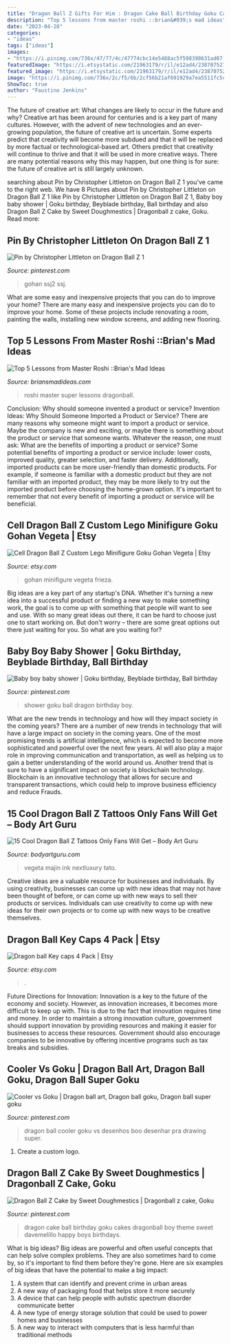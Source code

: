 ```yaml
---
title: "Dragon Ball Z Gifts For Him : Dragon Cake Ball Birthday Goku Cakes Dragonball Boy Theme Sweet Davemelillo Happy Boys Birthdays"
description: "Top 5 lessons from master roshi ::brian&#039;s mad ideas"
date: "2023-04-28"
categories:
- "ideas"
tags: ["ideas"]
images:
- "https://i.pinimg.com/736x/47/77/4c/47774cbc14e5488ac5f598398631ad07.jpg"
featuredImage: "https://i.etsystatic.com/21963179/r/il/e12ad4/2387075278/il_794xN.2387075278_2ill.jpg"
featured_image: "https://i.etsystatic.com/21963179/r/il/e12ad4/2387075278/il_794xN.2387075278_2ill.jpg"
image: "https://i.pinimg.com/736x/2c/f5/6b/2cf56b21af691929a7ea5511fc5c486e.jpg"
ShowToc: true
author: "Faustino Jenkins"
---
```



The future of creative art: What changes are likely to occur in the future and why?
Creative art has been around for centuries and is a key part of many cultures. However, with the advent of new technologies and an ever-growing population, the future of creative art is uncertain. Some experts predict that creativity will become more subdued and that it will be replaced by more factual or technological-based art. Others predict that creativity will continue to thrive and that it will be used in more creative ways. There are many potential reasons why this may happen, but one thing is for sure: the future of creative art is still largely unknown.

	

		
searching about Pin by Christopher Littleton on Dragon Ball Z 1 you've came to the right web. We have 8 Pictures about Pin by Christopher Littleton on Dragon Ball Z 1 like Pin by Christopher Littleton on Dragon Ball Z 1, Baby boy baby shower | Goku birthday, Beyblade birthday, Ball birthday and also Dragon Ball Z Cake by Sweet Doughmestics | Dragonball z cake, Goku. Read more:
		
    
## Pin By Christopher Littleton On Dragon Ball Z 1

<img loading=lazy src="https://i.pinimg.com/736x/2c/f5/6b/2cf56b21af691929a7ea5511fc5c486e.jpg" onerror="this.onerror=null;this.src='https://tse3.mm.bing.net/th?id=OIP.O8q0bd3EXRY0tFoul-MihwHaKt&amp;pid=15.1';" alt="Pin by Christopher Littleton on Dragon Ball Z 1">

_Source: pinterest.com_

>gohan ssj2 ssj. 

	

What are some easy and inexpensive projects that you can do to improve your home?
There are many easy and inexpensive projects you can do to improve your home. Some of these projects include renovating a room, painting the walls, installing new window screens, and adding new flooring.

    
## Top 5 Lessons From Master Roshi ::Brian&#039;s Mad Ideas

<img loading=lazy src="https://www.briansmadideas.com/wp-content/uploads/2014/05/Dragonball-Movie04_1187.jpg" onerror="this.onerror=null;this.src='https://tse3.mm.bing.net/th?id=OIP.WCiAvfKTyqvY9_H2TPMLHAHaEG&amp;pid=15.1';" alt="Top 5 Lessons from Master Roshi ::Brian&#039;s Mad Ideas">

_Source: briansmadideas.com_

>roshi master super lessons dragonball. 

	

Conclusion: Why should someone invented a product or service?
Invention Ideas: Why Should Someone Imported a Product or Service?
There are many reasons why someone might want to import a product or service. Maybe the company is new and exciting, or maybe there is something about the product or service that someone wants. Whatever the reason, one must ask: What are the benefits of importing a product or service? 
Some potential benefits of importing a product or service include: lower costs, improved quality, greater selection, and faster delivery. Additionally, imported products can be more user-friendly than domestic products. For example, if someone is familiar with a domestic product but they are not familiar with an imported product, they may be more likely to try out the imported product before choosing the home-grown option. 
It's important to remember that not every benefit of importing a product or service will be beneficial.

    
## Cell Dragon Ball Z Custom Lego Minifigure Goku Gohan Vegeta | Etsy

<img loading=lazy src="https://i.etsystatic.com/27687543/r/il/94d8a4/2952202190/il_1588xN.2952202190_8mz5.jpg" onerror="this.onerror=null;this.src='https://tse3.mm.bing.net/th?id=OIP.AchlaEBPxwV32VGA-mlPmQHaHa&amp;pid=15.1';" alt="Cell Dragon Ball Z Custom Lego Minifigure Goku Gohan Vegeta | Etsy">

_Source: etsy.com_

>gohan minifigure vegeta frieza. 

	

Big ideas are a key part of any startup's DNA. Whether it's turning a new idea into a successful product or finding a new way to make something work, the goal is to come up with something that people will want to see and use. With so many great ideas out there, it can be hard to choose just one to start working on. But don't worry – there are some great options out there just waiting for you. So what are you waiting for?

    
## Baby Boy Baby Shower | Goku Birthday, Beyblade Birthday, Ball Birthday

<img loading=lazy src="https://i.pinimg.com/originals/9a/02/89/9a02893e8a9e7583b79e1e81a8047737.jpg" onerror="this.onerror=null;this.src='https://tse3.mm.bing.net/th?id=OIP.Kg_Tq_vgBfMnPdzquEnmgwHaKZ&amp;pid=15.1';" alt="Baby boy baby shower | Goku birthday, Beyblade birthday, Ball birthday">

_Source: pinterest.com_

>shower goku ball dragon birthday boy. 

	

What are the new trends in technology and how will they impact society in the coming years?
There are a number of new trends in technology that will have a large impact on society in the coming years. One of the most promising trends is artificial intelligence, which is expected to become more sophisticated and powerful over the next few years. AI will also play a major role in improving communication and transportation, as well as helping us to gain a better understanding of the world around us. Another trend that is sure to have a significant impact on society is blockchain technology. Blockchain is an innovative technology that allows for secure and transparent transactions, which could help to improve business efficiency and reduce Frauds.

    
## 15 Cool Dragon Ball Z Tattoos Only Fans Will Get – Body Art Guru

<img loading=lazy src="https://bodyartguru.com/wp-content/uploads/2019/11/3d-inner-forearm-punch-vegeta-mens-tattoos.jpg" onerror="this.onerror=null;this.src='https://tse2.mm.bing.net/th?id=OIP.Pr7krtd0nuvch7m95wrwcQHaHa&amp;pid=15.1';" alt="15 Cool Dragon Ball Z Tattoos Only Fans Will Get – Body Art Guru">

_Source: bodyartguru.com_

>vegeta majin ink nextluxury tato. 

	

Creative ideas are a valuable resource for businesses and individuals. By using creativity, businesses can come up with new ideas that may not have been thought of before, or can come up with new ways to sell their products or services. Individuals can use creativity to come up with new ideas for their own projects or to come up with new ways to be creative themselves.

    
## Dragon Ball Key Caps 4 Pack | Etsy

<img loading=lazy src="https://i.etsystatic.com/21963179/r/il/e12ad4/2387075278/il_794xN.2387075278_2ill.jpg" onerror="this.onerror=null;this.src='https://tse4.mm.bing.net/th?id=OIP.YHP94ceSzSwkKlCdSOAljgHaFj&amp;pid=15.1';" alt="Dragon ball Key caps 4 Pack | Etsy">

_Source: etsy.com_

>. 

	

Future Directions for Innovation:
Innovation is a key to the future of the economy and society. However, as innovation increases, it becomes more difficult to keep up with. This is due to the fact that innovation requires time and money. In order to maintain a strong innovation culture, government should support innovation by providing resources and making it easier for businesses to access these resources. Government should also encourage companies to be innovative by offering incentive programs such as tax breaks and subsidies.

    
## Cooler Vs Goku | Dragon Ball Art, Dragon Ball Goku, Dragon Ball Super Goku

<img loading=lazy src="https://i.pinimg.com/736x/47/77/4c/47774cbc14e5488ac5f598398631ad07.jpg" onerror="this.onerror=null;this.src='https://tse2.mm.bing.net/th?id=OIP.rB8NnTNTk2JIn5edoetqvQHaHa&amp;pid=15.1';" alt="Cooler vs Goku | Dragon ball art, Dragon ball goku, Dragon ball super goku">

_Source: pinterest.com_

>dragon ball cooler goku vs desenhos boo desenhar pra drawing super. 

	

1. Create a custom logo.

    
## Dragon Ball Z Cake By Sweet Doughmestics | Dragonball Z Cake, Goku

<img loading=lazy src="https://i.pinimg.com/736x/8a/4e/16/8a4e16cc6bf4f51473f52f8b6185d47b--dragon-ball-z-cake-birthdays.jpg" onerror="this.onerror=null;this.src='https://tse2.mm.bing.net/th?id=OIP.15c4FWFHHqtjissudrqbYQHaJ7&amp;pid=15.1';" alt="Dragon Ball Z Cake by Sweet Doughmestics | Dragonball z cake, Goku">

_Source: pinterest.com_

>dragon cake ball birthday goku cakes dragonball boy theme sweet davemelillo happy boys birthdays. 

	

What is big ideas?
Big ideas are powerful and often useful concepts that can help solve complex problems. They are also sometimes hard to come by, so it's important to find them before they're gone. Here are six examples of big ideas that have the potential to make a big impact:
1. A system that can identify and prevent crime in urban areas 
2. A new way of packaging food that helps store it more securely 
3. A device that can help people with autistic spectrum disorder communicate better 
4. A new type of energy storage solution that could be used to power homes and businesses 
5. A new way to interact with computers that is less harmful than traditional methods 

